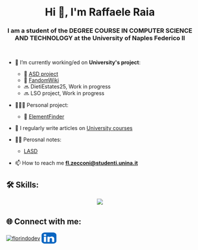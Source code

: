 <h1 align="center">Hi 👋, I'm Raffaele Raia</h1>
<h3 align="center">I am a student of the DEGREE COURSE IN COMPUTER SCIENCE AND TECHNOLOGY at the University of Naples Federico II</h3>

<p align="left"> <a href="https://twitter.com/" target="blank"><img src="https://img.shields.io/twitter/follow/?logo=twitter&style=for-the-badge" alt="" /></a> </p>

- 🔭 I’m currently working/ed on **University's project**:
    - 🚀 [ASD project](https://github.com/FlorindoDev/Laboratorio-Algoritmi-e-Strutture-dati-)
    - 🚀 [FandomWiki](https://github.com/FlorindoDev/SoftwereWiki)
    - 🔜 DietiEstates25, Work in progress
    - 🔜 LSO project, Work in progress
      
- 🧑🏻‍💻 Personal project:
    - 🚀 [ElementFinder]()

- 📝 I regularly write articles on [University courses](https://informatica.dieti.unina.it)

- ✍🏻 Perosnal notes:
    - [LASD](https://github.com/FlorindoDev/LatexASDNotes) 

- 📫 How to reach me **fl.zecconi@studenti.unina.it**

<h2 align="left">🛠️ Skills:</h2>

<div align="center">
    <p align="center">
      <a href="https://skillicons.dev">
        <img src="https://skillicons.dev/icons?i=c,cpp,docker,git,github,dart,flutter,html,java,js,latex,linux,powershell,py,vscode,postgres,bash,arduino,django,kali,mint,windows" />
      </a>
    </p>
</div>


<h2 align="left">🌐 Connect with me:</h2>
<p align="left">
<a href="https://www.instagram.com/" target="blank"><img align="center" src="https://raw.githubusercontent.com/rahuldkjain/github-profile-readme-generator/master/src/images/icons/Social/instagram.svg" alt="florindodev" height="30" width="40" /></a>
<a href="https://www.linkedin.com/in/" target="blank"><img align="center" src="https://raw.githubusercontent.com/tandpfun/skill-icons/65dea6c4eaca7da319e552c09f4cf5a9a8dab2c8/icons/LinkedIn.svg" alt="florindoDev" height="30" width="40" /></a>
</p>
